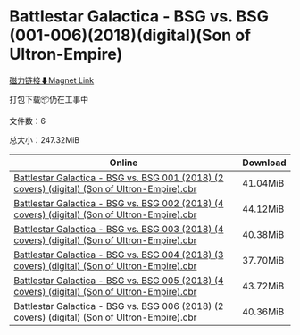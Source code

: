 # Battlestar Galactica - BSG vs. BSG (001-006)(2018)(digital)(Son of Ultron-Empire)

[磁力链接⬇Magnet Link](magnet:?xt=urn:btih:8d2b4c4a3ba06721351f551f71638036795b53aa&dn=Battlestar%20Galactica%20-%20BSG%20vs.%20BSG%20%28001-006%29%282018%29%28digital%29%28Son%20of%20Ultron-Empire%29)

打包下载📦仍在工事中

文件数：6

总大小：247.32MiB

Online | Download
--- | ---
[Battlestar Galactica - BSG vs. BSG 001 (2018) (2 covers) (digital) (Son of Ultron-Empire).cbr](https://github.com/alicewish/markdown/blob/master/comic/Battlestar-Galactica-BSG-vs-BSG-001-2018-2-covers-digital-Son-of-Ultron-Empire-cbr.md) | 41.04MiB
[Battlestar Galactica - BSG vs. BSG 002 (2018) (4 covers) (digital) (Son of Ultron-Empire).cbr](https://github.com/alicewish/markdown/blob/master/comic/Battlestar-Galactica-BSG-vs-BSG-002-2018-4-covers-digital-Son-of-Ultron-Empire-cbr.md) | 44.12MiB
[Battlestar Galactica - BSG vs. BSG 003 (2018) (4 covers) (digital) (Son of Ultron-Empire).cbr](https://github.com/alicewish/markdown/blob/master/comic/Battlestar-Galactica-BSG-vs-BSG-003-2018-4-covers-digital-Son-of-Ultron-Empire-cbr.md) | 40.38MiB
[Battlestar Galactica - BSG vs. BSG 004 (2018) (3 covers) (digital) (Son of Ultron-Empire).cbr](https://github.com/alicewish/markdown/blob/master/comic/Battlestar-Galactica-BSG-vs-BSG-004-2018-3-covers-digital-Son-of-Ultron-Empire-cbr.md) | 37.70MiB
[Battlestar Galactica - BSG vs. BSG 005 (2018) (4 covers) (digital) (Son of Ultron-Empire).cbr](https://github.com/alicewish/markdown/blob/master/comic/Battlestar-Galactica-BSG-vs-BSG-005-2018-4-covers-digital-Son-of-Ultron-Empire-cbr.md) | 43.72MiB
Battlestar Galactica - BSG vs. BSG 006 (2018) (2 covers) (digital) (Son of Ultron-Empire).cbr | 40.36MiB